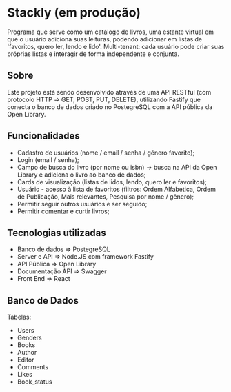 # Stackly (em produção)
Programa que serve como um catálogo de livros, uma estante virtual em que o usuário adiciona suas leituras, podendo adicionar em listas de 'favoritos, quero ler, lendo e lido'.
Multi-tenant: cada usuário pode criar suas próprias listas e interagir de forma independente e conjunta.

## Sobre
Este projeto está sendo desenvolvido através de uma API RESTful (com protocolo HTTP => GET, POST, PUT, DELETE), utilizando Fastify que conecta o banco de dados criado no PostegreSQL com a API pública da Open Library.

## Funcionalidades
- Cadastro de usuários (nome / email / senha / gênero favorito);
- Login (email / senha);
- Campo de busca do livro (por nome ou isbn) -> busca na API da Open Library e adiciona o livro ao banco de dados;
- Cards de visualização (listas de lidos, lendo, quero ler e favoritos);
- Usuário - acesso à lista de favoritos (filtros: Ordem Alfabetica, Ordem de Publicação, Mais relevantes, Pesquisa por nome / gênero);
- Permitir seguir outros usuários e ser seguido;
- Permitir comentar e curtir livros; 

## Tecnologias utilizadas
- Banco de dados => PostegreSQL
- Server e API => Node.JS com framework Fastify
- API Pública => Open Library
- Documentação API => Swagger
- Front End => React

## Banco de Dados
Tabelas:
- Users
- Genders
- Books
- Author
- Editor
- Comments
- Likes
- Book_status
